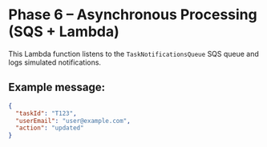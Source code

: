 # Phase 6 – Asynchronous Processing (SQS + Lambda)

This Lambda function listens to the `TaskNotificationsQueue` SQS queue and logs simulated notifications.

## Example message:
```json
{
  "taskId": "T123",
  "userEmail": "user@example.com",
  "action": "updated"
}
